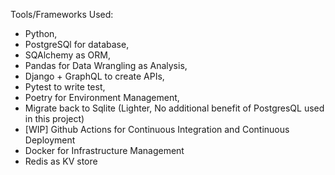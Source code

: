 

Tools/Frameworks Used: 
- Python,
- PostgreSQl for database,
- SQAlchemy as ORM, 
- Pandas for Data Wrangling as Analysis,
- Django + GraphQL to create APIs,
- Pytest to write test,
- Poetry for Environment Management, 
- Migrate back to Sqlite (Lighter, No additional benefit of PostgresQL used in this project)
- [WIP] Github Actions for Continuous Integration and Continuous Deployment
- Docker for Infrastructure Management
-  Redis as KV store
